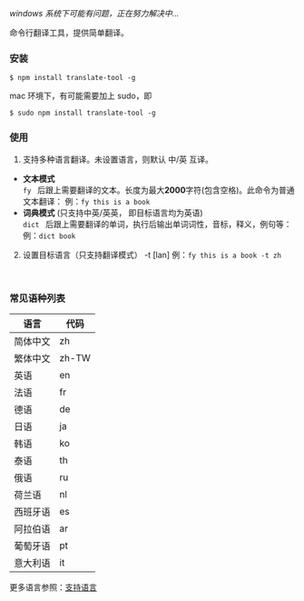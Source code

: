 _windows 系统下可能有问题，正在努力解决中..._

命令行翻译工具，提供简单翻译。

### 安装

    $ npm install translate-tool -g

mac 环境下，有可能需要加上 sudo，即

    $ sudo npm install translate-tool -g

### 使用

1. 支持多种语言翻译。未设置语言，则默认 中/英 互译。

- **文本模式**  
  `fy ` 后跟上需要翻译的文本。长度为最大**2000**字符(包含空格)。此命令为普通文本翻译：
  例：`fy this is a book`
- **词典模式** (只支持中英/英英， 即目标语言均为英语)  
  `dict ` 后跟上需要翻译的单词，执行后输出单词词性，音标，释义，例句等：
  例：`dict book`

2. 设置目标语言（只支持翻译模式） -t [lan]
   例：`fy this is a book -t zh`

<br>

### 常见语种列表

| 语言     | 代码  |
| -------- | ----- |
| 简体中文 | zh    |
| 繁体中文 | zh-TW |
| 英语     | en    |
| 法语     | fr    |
| 德语     | de    |
| 日语     | ja    |
| 韩语     | ko    |
| 泰语     | th    |
| 俄语     | ru    |
| 荷兰语   | nl    |
| 西班牙语 | es    |
| 阿拉伯语 | ar    |
| 葡萄牙语 | pt    |
| 意大利语 | it    |

更多语言参照：[支持语言](https://cloud.tencent.com/document/product/551/15619)
